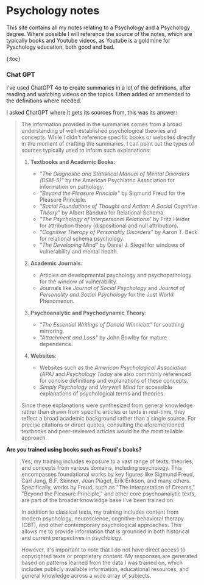 # Psychology notes

This site contains all my notes relating to a Psychology and a Psychology degree. Where possible I will reference the source of the notes, 
which are typically books and Youtube videos, as Youtube is a goldmine for Pyschology education, both good and bad.

{:toc}

### Chat GPT
I've used ChatGPT 4o to create summaries in a lot of the definitions, after reading and watching videos on the topics. I then added or ammended to the definitions where needed. 

I asked ChatGPT where it gets its sources from, this was its answer:

<blockquote>
The information provided in the summaries comes from a broad understanding of well-established psychological theories and concepts. While I didn't reference specific books or websites directly in the moment of crafting the summaries, I can point out the types of sources typically used to inform such explanations:

1. **Textbooks and Academic Books**: 
   - *"The Diagnostic and Statistical Manual of Mental Disorders (DSM-5)"* by the American Psychiatric Association for information on pathology.
   - *"Beyond the Pleasure Principle"* by Sigmund Freud for the Pleasure Principle.
   - *"Social Foundations of Thought and Action: A Social Cognitive Theory"* by Albert Bandura for Relational Schema.
   - *"The Psychology of Interpersonal Relations"* by Fritz Heider for attribution theory (dispositional and null attribution).
   - *"Cognitive Therapy of Personality Disorders"* by Aaron T. Beck for relational schema psychology.
   - *"The Developing Mind"* by Daniel J. Siegel for windows of vulnerability and mental health.

2. **Academic Journals**:
   - Articles on developmental psychology and psychopathology for the window of vulnerability.
   - Journals like *Journal of Social Psychology* and *Journal of Personality and Social Psychology* for the Just World Phenomenon.

3. **Psychoanalytic and Psychodynamic Theory**:
   - *"The Essential Writings of Donald Winnicott"* for soothing mirroring.
   - *"Attachment and Loss"* by John Bowlby for mature dependence.

4. **Websites**:
   - Websites such as the *American Psychological Association (APA)* and *Psychology Today* are also commonly referenced for concise definitions and explanations of these concepts.
   - *Simply Psychology* and *Verywell Mind* for accessible explanations of psychological terms and theories.

Since these explanations were synthesized from general knowledge rather than drawn from specific articles or texts in real-time, they reflect a broad academic background rather than a single source. For precise citations or direct quotes, consulting the aforementioned textbooks and peer-reviewed articles would be the most reliable approach.
</blockquote>

**Are you trained using books such as Freud's books?**

<blockquote>
Yes, my training includes exposure to a vast range of texts, theories, and concepts from various domains, including psychology. This encompasses foundational works by key figures like Sigmund Freud, Carl Jung, B.F. Skinner, Jean Piaget, Erik Erikson, and many others. Specifically, works by Freud, such as "The Interpretation of Dreams," "Beyond the Pleasure Principle," and other core psychoanalytic texts, are part of the broader knowledge base I've been trained on.

<br/>

In addition to classical texts, my training includes content from modern psychology, neuroscience, cognitive-behavioral therapy (CBT), and other contemporary psychological approaches. This allows me to provide information that is grounded in both historical and current perspectives in psychology.

However, it's important to note that I do not have direct access to copyrighted texts or proprietary content. My responses are generated based on patterns learned from the data I was trained on, which includes publicly available information, educational resources, and general knowledge across a wide array of subjects.
</blockquote>
